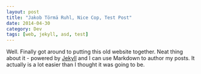 ```yaml
---
layout: post
title: "Jakob Törmä Ruhl, Nice Cop, Test Post"
date: 2014-04-30
category: Dev
tags: [web, jekyll, asd, test]
---
```


Well. Finally got around to putting this old website together. Neat thing about it - powered by [Jekyll](http://jekyllrb.com) and I can use Markdown to author my posts. It actually is a lot easier than I thought it was going to be.
